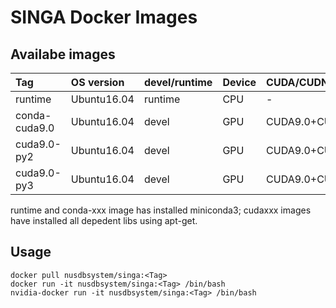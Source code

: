 <!--
    Licensed to the Apache Software Foundation (ASF) under one
    or more contributor license agreements.  See the NOTICE file
    distributed with this work for additional information
    regarding copyright ownership.  The ASF licenses this file
    to you under the Apache License, Version 2.0 (the
    "License"); you may not use this file except in compliance
    with the License.  You may obtain a copy of the License at

      http://www.apache.org/licenses/LICENSE-2.0

    Unless required by applicable law or agreed to in writing,
    software distributed under the License is distributed on an
    "AS IS" BASIS, WITHOUT WARRANTIES OR CONDITIONS OF ANY
    KIND, either express or implied.  See the License for the
    specific language governing permissions and limitations
    under the License.
-->
# SINGA Docker Images

## Availabe images


| Tag | OS version | devel/runtime | Device|CUDA/CUDNN|Python|
|:----|:-----------|:--------------|:------|:---------|:-----|
|runtime| Ubuntu16.04|runtime|CPU|-|3.6|
|conda-cuda9.0| Ubuntu16.04|devel|GPU|CUDA9.0+CUDNN7.1.2|3.6|
|cuda9.0-py2| Ubuntu16.04|devel|GPU|CUDA9.0+CUDNN7.1.2|2.7|
|cuda9.0-py3| Ubuntu16.04|devel|GPU|CUDA9.0+CUDNN7.1.2|3.6|

runtime and conda-xxx image has installed miniconda3;
cudaxxx images have installed all depedent libs using apt-get.

## Usage

    docker pull nusdbsystem/singa:<Tag>
    docker run -it nusdbsystem/singa:<Tag> /bin/bash
    nvidia-docker run -it nusdbsystem/singa:<Tag> /bin/bash

